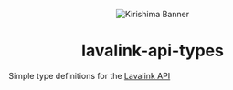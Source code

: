 <div align="center">

![Kirishima Banner](https://i.kagchi.my.id/kirishima-ship-banner.jpg)

# lavalink-api-types

</div>

Simple type definitions for the [Lavalink API](https://github.com/freyacodes/Lavalink/blob/master/IMPLEMENTATION.md)

